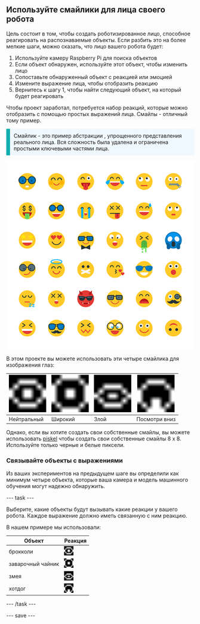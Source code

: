 ## Используйте смайлики для лица своего робота

Цель состоит в том, чтобы создать роботизированное лицо, способное реагировать на распознаваемые объекты. Если разбить это на более мелкие шаги, можно сказать, что лицо вашего робота будет:

1. Используйте камеру Raspberry Pi для поиска объектов
2. Если объект обнаружен, используйте этот объект, чтобы изменить лицо
3. Сопоставьте обнаруженный объект с реакцией или эмоцией
4. Измените выражение лица, чтобы отобразить реакцию
5. Вернитесь к шагу 1, чтобы найти следующий объект, на который будет реагировать

Чтобы проект заработал, потребуется набор реакций, которые можно отобразить с помощью простых выражений лица. Смайлы - отличный тому пример.

<p style="border-left: solid; border-width:10px; border-color: #0faeb0; background-color: aliceblue; padding: 10px;">Смайлик - это пример абстракции <span style="color: #0faeb0"></span>, упрощенного представления реального лица. Вся сложность была удалена и ограничена простыми ключевыми частями лица.</p>

![Набор смайликов.](images/emojis.png)

В этом проекте вы можете использовать эти четыре смайлика для изображения глаз:

| <img src="resources/neutral.png" alt="8 на 8 пикселей нейтрального лица" width="100" /> | <img src="resources/wide.png" alt="8 на 8 пикселей широко раскрытого лица" width="100" /> | <img src="resources/angry.png" alt="8 на 8 пикселей сердитое лицо" width="100" /> | <img src="resources/look_down.png" alt="Изображение лица размером 8 на 8 пикселей, смотрящего вниз" width="100" /> |
| -------------------------------------------------------------------------------------------------------- | ---------------------------------------------------------------------------------------------------------- | -------------------------------------------------------------------------------------------------- | ----------------------------------------------------------------------------------------------------------------------------------- |
| Нейтральный                                                                                              | Широкий                                                                                                    | Злой                                                                                               | Посмотри вниз                                                                                                                       |



Однако, если вы хотите создать свои собственные смайлы, вы можете использовать [piskel](https://www.piskelapp.com) чтобы создать свои собственные смайлы 8 x 8. Используйте только черные и белые пиксели.


### Связывайте объекты с выражениями

Из ваших экспериментов на предыдущем шаге вы определили как минимум четыре объекта, которые ваша камера и модель машинного обучения могут надежно обнаружить.

--- task ---

Выберите, какие объекты будут вызывать какие реакции у вашего робота. Каждое выражение должно иметь связанную с ним реакцию.

В нашем примере мы использовали:

| Объект            | Реакция                                                                                                                            |
| ----------------- | ---------------------------------------------------------------------------------------------------------------------------------- |
| брокколи          | <img src="resources/neutral.png" alt="8 на 8 пикселей нейтрального лица" width="25" />                            |
| заварочный чайник | <img src="resources/wide.png" alt="8 на 8 пикселей широко раскрытого лица" width="25" />                          |
| змея              | <img src="resources/angry.png" alt="8 на 8 пикселей сердитое лицо" width="25" />                                  |
| хотдог            | <img src="resources/look_down.png" alt="Изображение лица размером 8 на 8 пикселей, смотрящего вниз" width="25" /> |

--- /task ---

--- save ---
